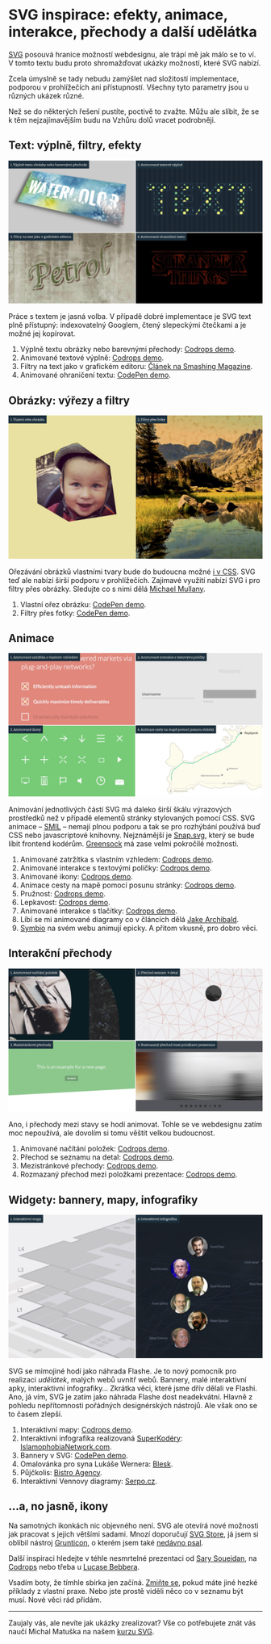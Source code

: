 # SVG inspirace: efekty, animace, interakce, přechody a další udělátka


[SVG](svg.md) posouvá hranice možností webdesignu, ale trápí mě jak málo se to ví. V tomto textu budu proto shromažďovat ukázky možností, které SVG nabízí.

Zcela úmyslně se tady nebudu zamýšlet nad složitostí implementace, podporou v prohlížečích ani přístupností. Všechny tyto parametry jsou u různých ukázek různé. 

Než se do některých řešení pustíte, poctivě to zvažte. Můžu ale slíbit, že se k těm nejzajímavějším budu na Vzhůru dolů vracet podrobněji.


## Text: výplně, filtry, efekty 

![Text: výplně, filtry, efekty v SVG](dist/images/original/svg-inspirace-text.jpg)

Práce s textem je jasná volba. V případě dobré implementace je SVG text plně přístupný: indexovatelný Googlem, čtený slepeckými čtečkami a je možné jej kopírovat.

1. Výplně textu obrázky nebo barevnými přechody: [Codrops demo](http://tympanus.net/codrops/2013/12/02/techniques-for-creating-textured-text/).
2. Animované textové výplně: [Codrops demo](http://tympanus.net/codrops/2015/02/16/create-animated-text-fills/).
3. Filtry na text jako v grafickém editoru: [Článek na Smashing Magazine](https://www.smashingmagazine.com/2015/05/why-the-svg-filter-is-awesome/).
4. Animované ohraničení textu: [CodePen demo](http://codepen.io/mullany/pen/kkYNNQ). 


## Obrázky: výřezy a filtry

![Obrázky: výřezy a filtry v SVG](dist/images/original/svg-inspirace-obrazky.jpg)

Ořezávání obrázků vlastními tvary bude do budoucna možné [i v CSS](http://bennettfeely.com/clippy/). SVG teď ale nabízí širší podporu v prohlížečích. Zajimavé využití nabízí SVG i pro filtry přes obrázky. Sledujte co s nimi dělá [Michael Mullany](http://codepen.io/mullany/pens/popular/).

1. Vlastní ořez obrázku: [CodePen demo](http://codepen.io/machal/pen/jrPpdO). 
2. Filtry přes fotky: [CodePen demo](http://codepen.io/machal/pen/JaECv).


## Animace

![Animace v SVG](dist/images/original/svg-inspirace-animace.jpg)

Animování jednotlivých částí SVG má daleko širší škálu výrazových prostředků než v případě elementů stránky stylovaných pomocí CSS. SVG animace – [SMIL](http://caniuse.com/#search=smil) – nemají plnou podporu a tak se pro rozhýbání používá buď CSS nebo javascriptové knihovny. Nejznámější je [Snap.svg](http://snapsvg.io/), který se bude líbit frontend kodérům. [Greensock](http://greensock.com/) má zase velmi pokročilé možnosti.

1. Animované zatržítka s vlastním vzhledem: [Codrops demo](http://tympanus.net/codrops/2013/10/15/animated-checkboxes-and-radio-buttons-with-svg/).
2. Animované interakce s textovými políčky: [Codrops demo](http://tympanus.net/Development/TextInputEffects/index2.html).
3. Animované ikony: [Codrops demo](http://tympanus.net/Development/AnimatedSVGIcons/).
4. Animace cesty na mapě pomocí posunu stránky: [Codrops demo](http://tympanus.net/Development/StorytellingMap/).
5. Pružnost: [Codrops demo](http://tympanus.net/Development/ElasticSVGElements/index.html).
6. Lepkavost: [Codrops demo](http://tympanus.net/Development/CreativeGooeyEffects/pagination.html).
7. Animované interakce s tlačítky: [Codrops demo](http://tympanus.net/Development/DistortedButtonEffects/).
8. Líbí se mi animované diagramy co v článcích dělá [Jake Archibald](https://jakearchibald.com/2016/streams-ftw/).
9. [Symbio](https://symbio.agency/) na svém webu animují epicky. A přitom vkusně, pro dobro věci.


## Interakční přechody

![Interakční přechody v SVG](dist/images/original/svg-inspirace-prechody.jpg)

Ano, i přechody mezi stavy se hodí animovat. Tohle se ve webdesignu zatím moc nepoužívá, ale dovolím si tomu věštit velkou budoucnost. 

1. Animované načítání položek: [Codrops demo](http://tympanus.net/Development/ItemRevealer/).
2. Přechod se seznamu na detal: [Codrops demo](http://tympanus.net/Development/CardExpansion/).
3. Mezistránkové přechody: [Codrops demo](http://tympanus.net/Development/PageLoadingEffects/).
4. Rozmazaný přechod mezi položkami prezentace: [Codrops demo](http://tympanus.net/Tutorials/MotionBlurEffect/).


## Widgety: bannery, mapy, infografiky

![Udělátka v SVG](dist/images/original/svg-inspirace-interakce.jpg)

SVG se mimojiné hodí jako náhrada Flashe. Je to nový pomocník pro realizaci *udělátek*, malých webů uvnitř webů. Bannery, malé interaktivní apky, interaktivní infografiky… Zkrátka věci, které jsme dřív dělali ve Flashi. Ano, já vím, SVG je zatím jako náhrada Flashe dost neadekvátní. Hlavně z pohledu nepřítomnosti pořádných designérských nástrojů. Ale však ono se to časem zlepší.

1. Interaktivní mapy: [Codrops demo](http://tympanus.net/Development/Interactive3DMallMap/).
2. Interaktivní infografika realizovaná [SuperKodéry](http://www.superkoderi.cz/): [IslamophobiaNetwork.com](https://islamophobianetwork.com/).
3. Bannery v SVG: [CodePen demo](http://codepen.io/chriscoyier/pen/dvjhn).
4. Omalovánka pro syna Lukáše Wernera: [Blesk](http://pics.prosexsound.cz/blesk.html).
5. Půjčkolis: [Bistro Agency](http://bistroagency.cz/work/cs-pujckolis/).
6. Interaktivní Vennovy diagramy: [Serpo.cz](https://www.serpo.cz/seo/souboj/g/srovnanicen.cz/a/zbozi.cz/a/mall.cz).


## …a, no jasně, ikony

Na samotných ikonkách nic objevného není. SVG ale otevírá nové možnosti jak pracovat s jejich většími sadami. Mnozí doporučují [SVG Store](https://github.com/FWeinb/grunt-svgstore), já jsem si oblíbil nástroj [Grunticon](http://www.grunticon.com/), o kterém jsem také [nedávno psal](svg-grunticon.md).

Další inspiraci hledejte v téhle nesmrtelné prezentaci od [Sary Soueidan](http://slides.com/sarasoueidan/building-better-interfaces-with-svg/), na [Codrops](http://tympanus.net/codrops/tag/svg/) nebo třeba u [Lucase Bebbera](http://codepen.io/lbebber/pens/popular/).

<div class="web-only" markdown="1">

Vsadím boty, že tímhle sbírka jen začíná. [Zmiňte se](https://github.com/machal/prirucka/blob/master/content/svg-inspirace.md), pokud máte jiné hezké příklady z vlastní praxe. Nebo jste prostě viděli něco co v seznamu být musí. Nové věci rád přidám. 

</div>

<div class="web-only text-center text-small" markdown="1">

---

Zaujaly vás, ale nevíte jak ukázky zrealizovat? Vše co potřebujete znát vás naučí Michal Matuška na našem [kurzu SVG](https://www.vzhurudolu.cz/kurzy/svg).

</div>



